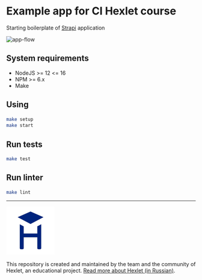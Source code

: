 # Example app for CI Hexlet course

Starting boilerplate of [Strapi](https://strapi.io/) application

![app-flow](https://github.com/renata-nerenata/hexlet-ci-app/actions/workflows/flow.yml/badge.svg)

## System requirements

* NodeJS >= 12 <= 16
* NPM >= 6.x
* Make

## Using

```sh
make setup
make start
```

## Run tests

```sh
make test
```

## Run linter

```sh
make lint
```

---

[![Hexlet Ltd. logo](https://raw.githubusercontent.com/Hexlet/assets/master/images/hexlet_logo128.png)](https://ru.hexlet.io/pages/about?utm_source=github&utm_medium=link&utm_campaign=hexlet-ci-app)

This repository is created and maintained by the team and the community of Hexlet, an educational project. [Read more about Hexlet (in Russian)](https://ru.hexlet.io/pages/about?utm_source=github&utm_medium=link&utm_campaign=hexlet-ci-app).
